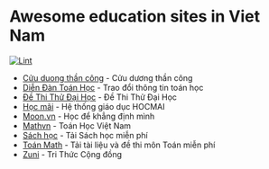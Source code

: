 # Awesome education sites in Viet Nam

[![Lint](https://github.com/SkoolPlus/awesome-edusites/actions/workflows/action.yml/badge.svg)](https://github.com/SkoolPlus/awesome-edusites/actions/workflows/action.yml)

* [Cửu duong thần công](https://cuuduongthancong.com) - Cửu dương thần công
* [Diễn Đàn Toán Học](https://diendantoanhoc.net) - Trao đổi thông tin toán học
* [Đề Thi Thử Đại Học](https://www.dethithudaihoc.com) - Đề Thi Thử Đại Học
* [Học mãi](https://hocmai.vn) - Hệ thống giáo dục HOCMAI
* [Moon.vn](https://moon.vn/logib) - Học để khẳng định mình
* [Mathvn](https://www.mathvn.com) - Toán Học Việt Nam
* [Sách học](https://sachhoc.com) - Tải Sách học miễn phí
* [Toán Math](https://toanmath.com) - Tải tài liệu và đề thi môn Toán miễn phí
* [Zuni](http://zuni.vn) - Tri Thức Cộng đồng
